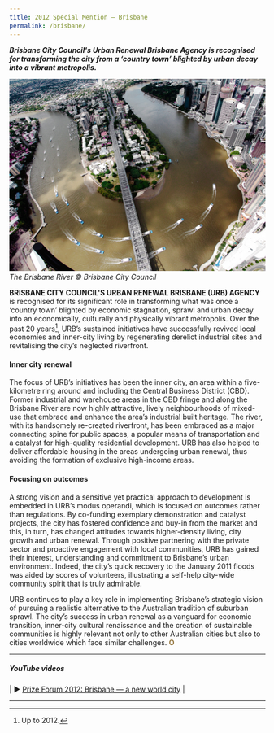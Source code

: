 ```yaml
---
title: 2012 Special Mention — Brisbane
permalink: /brisbane/
--- 
```


***Brisbane City Council's Urban Renewal Brisbane Agency is recognised for transforming the city from a ‘country town’ blighted by urban decay into a vibrant metropolis.***

![Brisbane](/images/special-mentions/brisbane.jpg)*The Brisbane River © Brisbane City Council*

**BRISBANE CITY COUNCIL'S URBAN RENEWAL BRISBANE (URB) AGENCY** is recognised for its significant role in transforming what was once a ‘country town’ blighted by economic stagnation, sprawl and urban decay into an economically, culturally and physically vibrant metropolis. Over the past 20 years[^1], URB’s sustained initiatives have successfully revived local economies and inner-city living by regenerating derelict industrial sites and revitalising the city’s neglected riverfront.

#### **Inner city renewal**

The focus of URB’s initiatives has been the inner city, an area within a five-kilometre ring around and including the Central Business District (CBD). Former industrial and warehouse areas in the CBD fringe and along the Brisbane River are now highly attractive, lively neighbourhoods of mixed-use that embrace and enhance the area’s industrial built heritage. The river, with its handsomely re-created riverfront, has been embraced as a major connecting spine for public spaces, a popular means of transportation and a catalyst for high-quality residential development. URB has also helped to deliver affordable housing in the areas undergoing urban renewal, thus avoiding the formation of exclusive high-income areas.

#### **Focusing on outcomes**

A strong vision and a sensitive yet practical approach to development is embedded in URB’s modus operandi, which is focused on outcomes rather than regulations. By co-funding exemplary demonstration and catalyst projects, the city has fostered confidence and buy-in from the market and this, in turn, has changed attitudes towards higher-density living, city growth and urban renewal. Through positive partnering with the private sector and proactive engagement with local communities, URB has gained their interest, understanding and commitment to Brisbane’s urban environment. Indeed, the city’s quick recovery to the January 2011 floods was aided by scores of volunteers, illustrating a self-help city-wide community spirit that is truly admirable.

URB continues to play a key role in implementing Brisbane’s strategic vision of pursuing a realistic alternative to the Australian tradition of suburban sprawl. The city’s success in urban renewal as a vanguard for economic transition, inner-city cultural renaissance and the creation of sustainable communities is highly relevant not only to other Australian cities but also to cities worldwide which face similar challenges. **<font color="#967942">O</font>**

---

##### **YouTube videos**

| ▶️ [Prize Forum 2012: Brisbane — a new world city](https://youtu.be/t5DTqiI0FgM) |

---

[^1]: Up to 2012.
